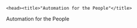 <!DOCTYPE html><html>
	<head><title>"Automation for the People"</title>
</head>
<body> Automation for the People </body>
</html>
